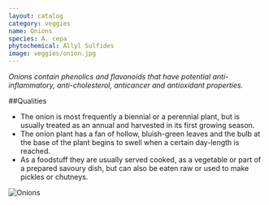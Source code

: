 ```yaml
---
layout: catalog
category: veggies
name: Onions
species: A. cepa
phytochemical: Allyl Sulfides
image: veggies/onion.jpg
---
```


*Onions contain phenolics and flavonoids that have potential anti-inflammatory, anti-cholesterol, anticancer and antioxidant properties.*

##Qualities 
 
- The onion is most frequently a biennial or a perennial plant, but is usually treated as an annual and harvested in its first growing season.
- The onion plant has a fan of hollow, bluish-green leaves and the bulb at the base of the plant begins to swell when a certain day-length is reached.
- As a foodstuff they are usually served cooked, as a vegetable or part of a prepared savoury dish, but can also be eaten raw or used to make pickles or chutneys.

![Onions](http://upload.wikimedia.org/wikipedia/commons/thumb/a/a2/Mixed_onions.jpg/1024px-Mixed_onions.jpg)
